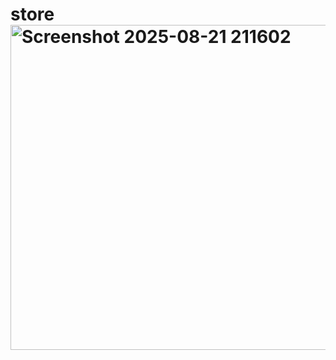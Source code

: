 # store<img width="949" height="520" alt="Screenshot 2025-08-21 211602" src="https://github.com/user-attachments/assets/d239742b-90a5-46e3-86c4-e22b69bdd3b5" />

